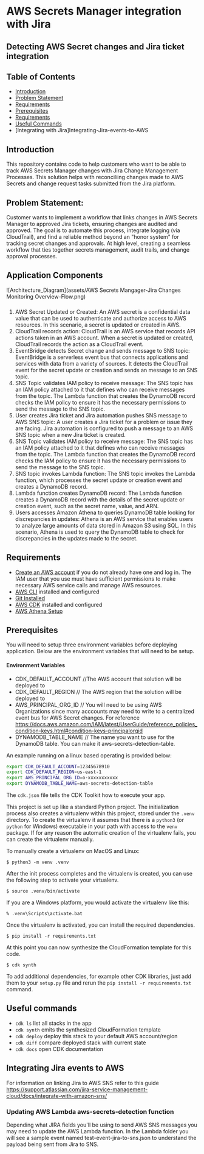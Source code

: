 
# AWS Secrets Manager integration with Jira
## Detecting AWS Secret changes and Jira ticket integration

## Table of Contents
- [Introduction](#introduction)
- [Problem Statement](#problem-statement)
- [Requirements](#requirements)
- [Prerequisites](#prerequisites)
- [Requirements](#requirements)
- [Useful Commands](#useful-commands)
- [Integrating with Jira]Integrating-Jira-events-to-AWS

## Introduction
This repository contains code to help customers who want to be able to track AWS Secrets Manager changes with Jira Change Management Processes.  This solution helps with reconciliing changes made to AWS Secrets and change request tasks submitted from the Jira platform.

## Problem Statement: 
Customer wants to implement a workflow that links changes in AWS Secrets Manager to approved Jira tickets, ensuring changes are audited and approved. The goal is to automate this process, integrate logging (via CloudTrail), and find a reliable method beyond an "honor system" for tracking secret changes and approvals. At high level, creating a seamless workflow that ties together secrets management, audit trails, and change approval processes.

## Application Components

![Architecture_Diagram](assets/AWS Secrets Mangager-Jira Changes Monitoring Overview-Flow.png)

### 
1. AWS Secret Updated or Created: An AWS secret is a confidential data value that can be used to authenticate and authorize access to AWS resources. In this scenario, a secret is updated or created in AWS.
2. CloudTrail records action: CloudTrail is an AWS service that records API actions taken in an AWS account. When a secret is updated or created, CloudTrail records the action as a CloudTrail event. 
3. EventBridge detects Secret change and sends message to SNS topic: EventBridge is a serverless event bus that connects applications and services with data from a variety of sources. It detects the CloudTrail event for the secret update or creation and sends an message to an SNS topic. 
4. SNS Topic validates IAM policy to receive message: The SNS topic has an IAM policy attached to it that defines who can receive messages from the topic. The Lambda function that creates the DynamoDB record checks the IAM policy to ensure it has the necessary permissions to send the message to the SNS topic. 
5. User creates Jira ticket and Jira automation pushes SNS message to AWS SNS topic: A user creates a Jira ticket for a problem or issue they are facing. Jira automation is configured to push a message to an AWS SNS topic when a new Jira ticket is created. 
6. SNS Topic validates IAM policy to receive message: The SNS topic has an IAM policy attached to it that defines who can receive messages from the topic. The Lambda function that creates the DynamoDB record checks the IAM policy to ensure it has the necessary permissions to send the message to the SNS topic. 
7. SNS topic invokes Lambda function: The SNS topic invokes the Lambda function, which processes the secret update or creation event and creates a DynamoDB record. 
8. Lambda function creates DynamoDB record: The Lambda function creates a DynamoDB record with the details of the secret update or creation event, such as the secret name, value, and ARN. 
8. Users accesses Amazon Athena to queries DynamoDB table looking for discrepancies in updates: Athena is an AWS service that enables users to analyze large amounts of data stored in Amazon S3 using SQL. In this scenario, Athena is used to query the DynamoDB table to check for discrepancies in the updates made to the secret.

## Requirements

- [Create an AWS account](https://portal.aws.amazon.com/gp/aws/developer/registration/index.html) if you do not already have one and log in. The IAM user that you use must have sufficient permissions to make necessary AWS service calls and manage AWS resources.
- [AWS CLI](https://docs.aws.amazon.com/cli/latest/userguide/install-cliv2.html) installed and configured
- [Git Installed](https://git-scm.com/book/en/v2/Getting-Started-Installing-Git)
- [AWS CDK](https://docs.aws.amazon.com/cdk/latest/guide/cli.html) installed and configured
- [AWS Athena Setup](https://docs.aws.amazon.com/athena/latest/ug/setting-up.html)

## Prerequisites

You will need to setup three environment variables before deploying application.  Below are the environment variables that will need to be setup. 

#### Environment Variables
- CDK_DEFAULT_ACCOUNT //The AWS account that solution will be deployed to
- CDK_DEFAULT_REGION  // The AWS region that the solution will be deployed to
- AWS_PRINCIPAL_ORG_ID // You will need to be using AWS Organizations since many acccounts may need to write to a centralized event bus for AWS Secret changes.  For reference https://docs.aws.amazon.com/IAM/latest/UserGuide/reference_policies_condition-keys.html#condition-keys-principalorgid
- DYNAMODB_TABLE_NAME  // The name you want to use for the DynamoDB table.  You can make it aws-secrets-detection-table.

 An example running on a linux based operating is provided below:
```bash
export CDK_DEFAULT_ACCOUNT=12345678910
export CDK_DEFAULT_REGION=us-east-1
export AWS_PRINCIPAL_ORG_ID=o-xxxxxxxxxxx
export DYNAMODB_TABLE_NAME=aws-secrets-detection-table
```


The `cdk.json` file tells the CDK Toolkit how to execute your app.

This project is set up like a standard Python project.  The initialization
process also creates a virtualenv within this project, stored under the `.venv`
directory.  To create the virtualenv it assumes that there is a `python3`
(or `python` for Windows) executable in your path with access to the `venv`
package. If for any reason the automatic creation of the virtualenv fails,
you can create the virtualenv manually.

To manually create a virtualenv on MacOS and Linux:

```
$ python3 -m venv .venv
```

After the init process completes and the virtualenv is created, you can use the following
step to activate your virtualenv.

```
$ source .venv/bin/activate
```

If you are a Windows platform, you would activate the virtualenv like this:

```
% .venv\Scripts\activate.bat
```

Once the virtualenv is activated, you can install the required dependencies.

```
$ pip install -r requirements.txt
```

At this point you can now synthesize the CloudFormation template for this code.

```
$ cdk synth
```

To add additional dependencies, for example other CDK libraries, just add
them to your `setup.py` file and rerun the `pip install -r requirements.txt`
command.

## Useful commands

 * `cdk ls`          list all stacks in the app
 * `cdk synth`       emits the synthesized CloudFormation template
 * `cdk deploy`      deploy this stack to your default AWS account/region
 * `cdk diff`        compare deployed stack with current state
 * `cdk docs`        open CDK documentation


## Integrating Jira events to AWS
For information on linking Jira to AWS SNS refer to this guide
https://support.atlassian.com/jira-service-management-cloud/docs/integrate-with-amazon-sns/

### Updating AWS Lambda aws-secrets-detection function
Depending what JIRA fields you'll be using to send AWS SNS messages you may need to update the AWS Lambda function.  In the Lambda folder you will see a sample event named test-event-jira-to-sns.json to understand the payload being sent from Jira to SNS.


